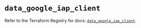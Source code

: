 # `data_google_iap_client`

Refer to the Terraform Registry for docs: [`data_google_iap_client`](https://registry.terraform.io/providers/hashicorp/google-beta/6.27.0/docs/data-sources/google_iap_client).
